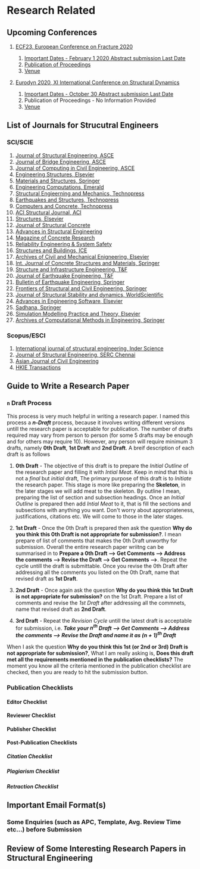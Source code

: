 # Research Related

## Upcoming Conferences

1. [ECF23, European Conference on Fracture 2020](https://www.ecf23.eu/)
	1. [Important Dates - February 1 2020 Abstract submission Last Date](https://www.ecf23.eu/submission/)
	2. [Publication of Proceedings](https://www.ecf23.eu/publications/)
	3. [Venue](https://www.ecf23.eu/venue/)
	
2. [Eurodyn 2020, XI International Conference on Structural Dynamics](https://eurodyn2020.org/)
	1. [Important Dates - October 30 Abstract submission Last Date](https://eurodyn2020.org/content/important-dates)
	2. Publication of Proceedings - No Information Provided
	3. [Venue](https://eurodyn2020.org/content/the-venue)


	
## List of Journals for Strucutral Engineers

### SCI/SCIE

1. [Journal of Structural Engineering, ASCE](https://ascelibrary.org/journal/jsendh)
2. [Journal of Bridge Engineering, ASCE](https://ascelibrary.org/journal/jbenf2)
3. [Journal of Computing in Civil Engineering, ASCE](https://ascelibrary.org/journal/jccee5)
4. [Engineering Structures, Elsevier](https://www.journals.elsevier.com/engineering-structures)
5. [Materials and Structures, Springer](https://link.springer.com/journal/11527)
6. [Engineering Computations, Emerald](https://www.emeraldgrouppublishing.com/products/journals/author_guidelines.htm?id=EC)
7. [Structural Engieerning and Mechanics, Technopress](http://www.techno-press.org/?journal=sem&subpage=3)
8. [Earthquakes and Structures, Technopress](http://www.techno-press.org/?journal=eas&subpage=7)
9. [Computers and Concrete, Technopress](http://www.techno-press.org/?journal=cac&subpage=8)
10. [ACI Structural Journal, ACI](https://www.concrete.org/publications/acistructuraljournal.aspx)
11. [Structures, Elsevier](https://www.journals.elsevier.com/structures)
12. [Journal of Structural Concrete](https://onlinelibrary.wiley.com/journal/17517648)
13. [Advances in Structural Engineering](https://journals.sagepub.com/home/ase)
14. [Magazine of Concrete Research](https://www.icevirtuallibrary.com/toc/jmacr/current)
15. [Reliability Engineering & System Safety](https://www.journals.elsevier.com/reliability-engineering-and-system-safety)
16. [Structures and Buildings, ICE](https://www.icevirtuallibrary.com/toc/jstbu/current)
17. [Archives of Civil and Mechanical Enigneering, Elsevier](https://www.journals.elsevier.com/archives-of-civil-and-mechanical-engineering)
18. [Int. Journal of Concrete Structures and Materials, Springer](https://ijcsm.springeropen.com/)
19. [Structure and Infrastructure Engineering, T&F](https://www.tandfonline.com/loi/nsie20)
20. [Journal of Earthquake Engineering, T&F](https://www.tandfonline.com/loi/ueqe20)
21. [Bulletin of Earthquake Engineering, Springer](https://link.springer.com/journal/10518)
22. [Frontiers of Structural and Civil Engineering, Springer](https://www.springer.com/engineering/civil+engineering/journal/11709)
23. [Journal of Structural Stability and dynamics, WorldScientific](https://www.worldscientific.com/worldscinet/ijssd)
24. [Advances in Engineering Software, Elsevier](https://www.journals.elsevier.com/advances-in-engineering-software)
25. [Sadhana, Springer](https://www.springer.com/engineering/journal/12046)
26. [Simulation Modelling Practice and Theory, Elsevier](https://www.journals.elsevier.com/simulation-modelling-practice-and-theory)
27. [Archives of Computational Methods in Engineering, Springer](https://link.springer.com/journal/11831)

### Scopus/ESCI

1. [International journal of structural engineering, Inder Science]()
2. [Journal of Structural Engineering, SERC Chennai]()
3. [Asian Journal of Civil Engineering]()
4. [HKIE Transactions]()


## Guide to Write a Research Paper

### `n` Draft Process

This process is very much helpful in writing a research paper. I named this process a ***n-Draft*** process, because it involves writing different versions untill the research paper is acceptable for publication. The number of drafts
required may vary from person to person (for some 5 drafts may be enough and for others may require 10). However, any person will require minimum 3 drafts, namely **0th Draft**, **1st Draft** and **2nd Draft**. A breif description of each draft
is as follows

1. **0th Draft** - The objective of this draft is to prepare the *Initial Outline* of the research paper and filling it with *Intial Meat*. Keep in mind that this is not a *final* but *initial* draft, The primary purpose of this draft is to *Initiate* the research paper. This stage is more like preparing the **Skeleton**, in the later
stages we will add meat to the skeleton. By outline I mean, preparing the list of section and subsection headings. Once an *Initial Outline* is prepared then add *Intial Meat* to it, that is fill the sections and subsections with anything you want. Don't worry about appropriateness, justifications, citations etc. We will come to those in the later stages.

2. **1st Draft** - Once the 0th Draft is prepared then ask the question **Why do you think this 0th Draft is not appropriate for submission?**. I mean prepare of list of comments that makes the 0th Draft unworthy for submission. Overall the entire research paper wriitng can be summarised in to **Prepare a 0th Draft --> Get Comments --> Address the comments --> Revise the Draft --> Get Comments -->**. Repeat the cycle untill the draft is submittable.
Once you revise the 0th Draft after addressing all the comments you listed on the 0th Draft, name that revised draft as **1st Draft**.

3. **2nd Draft** - Once again ask the question **Why do you think this 1st Draft is not appropriate for submission?** on the 1st Draft. Prepare a list of comments and revise the *1st Draft* after addressing all the commnets, name that revised draft as **2nd Draft**.  

4. **3rd Draft** - Repeat the *Revision Cycle* untill the latest draft is acceptable for submission, i.e. ***Take your $n^{th}$ Draft --> Get Comments --> Address the comments --> Revise the Draft and name it as $(n+1)^{th}$ Draft***

When I ask the question **Why do you think this 1st (or 2nd or 3rd) Draft is not appropriate for submission?**, What I am really asking is, **Does this draft met all the requirements mentioned in the publication checklists?** The moment you know all the criteria mentioned in the publication checklist are checked, then you are ready to hit the submission button.

### Publication Checklists

#### Editor Checklist
#### Reviewer Checklist
#### Publisher Checklist
#### Post-Publication Checklists
##### Citation Checklist
##### Plagiarism Checklist
##### Retraction Checklist


## Important Email Format(s)

### Some Enquiries (such as APC, Template, Avg. Review Time etc...) before Submission


## Review of Some Interesting Research Papers in Structural Engineering



